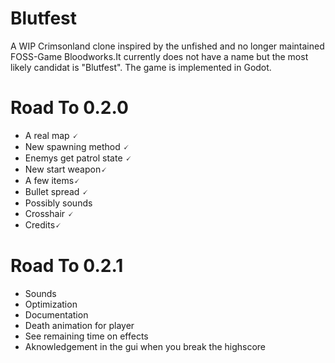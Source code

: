 # Blutfest
A WIP Crimsonland clone inspired by the unfished and no longer maintained FOSS-Game Bloodworks.It currently does not have a name but the most likely candidat is "Blutfest". The game is implemented in Godot.


# Road To 0.2.0
- A real map 🗸
- New spawning method 🗸
- Enemys get patrol state 🗸
- New start weapon🗸
- A few items🗸
- Bullet spread 🗸
- Possibly sounds
- Crosshair 🗸
- Credits🗸
# Road To 0.2.1
- Sounds
- Optimization
- Documentation
- Death animation for player
- See remaining time on effects
- Aknowledgement in the gui when you break the highscore

